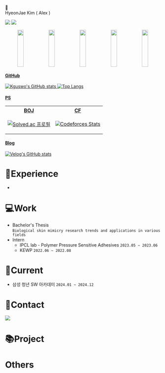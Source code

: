 👋\
HyeonJae Kim ( Alex )

<img src="https://img.shields.io/badge/Java-007396?style=flat&logo=OpenJDK&logoColor=white"/> <img src="https://img.shields.io/badge/Python-3776AB?style=flat&logo=Python&logoColor=white"/>

<div align="center">
<a href="https://github.com/devxb/gitanimals">
  <img src="https://render.gitanimals.org/lines/Kguswo?pet-id=620966883953186604" width="20%" height="120"/><img src="https://render.gitanimals.org/lines/Kguswo?pet-id=643067892459353867" width="20%" height="120"/><img src="https://render.gitanimals.org/lines/Kguswo?pet-id=643067894980118475" width="20%" height="120"/><img src="https://render.gitanimals.org/lines/Kguswo?pet-id=648768907320220947" width="20%" height="120" /><img src="https://render.gitanimals.org/lines/Kguswo?pet-id=643068788031328518" width="20%" height="120"/>
</div>  
  
#### GitHub
![Kguswo's GitHub stats](https://github-readme-stats.vercel.app/api?username=Kguswo&show_icon=true&hide_border=true)  ![Top Langs](https://github-readme-stats.vercel.app/api/top-langs/?username=Kguswo&layout=compact)

#### PS
<table>
<tr>
<th align="center">BOJ</th>
<th align="center">CF</th>
</tr>
<tr>
<td align="center">

[![Solved.ac 프로필](http://mazassumnida.wtf/api/v2/generate_badge?boj=nowalex322&scale=1.3)](https://solved.ac/nowalex322)

</td>
<td align="center">

[![Codeforces Stats](https://codeforces-readme-stats.vercel.app/api/card?username=nowalex322&theme=discord_old_blurple&disable_animations=false&show_icons=true&force_username=true)](https://codeforces.com/profile/nowalex322)

</td>
</tr>
</table>


#### Blog
[![Velog's GitHub stats](https://velog-readme-stats.vercel.app/api/badge?name=kguswo)](https://velog.io/@kguswo)


# 📖Experience
- 
# 💻Work
- Bachelor's Thesis\
  `Biological skin mimicry research trends and applications in various fields`
- Intern
  - IPCL lab - Polymer Pressure Sensitive Adhesives `2023.05 ~ 2023.06` 
  - KEWP	`2022.06 ~ 2022.08`


# 📌Current
  - 삼성 청년 SW 아카데미 `2024.01 ~ 2024.12`

# 🤝Contact
 <a href="mailto:nowalex322@gmail.com@gmail.com"><img src="https://img.shields.io/badge/Gmail-EA4335?style=flat-square&logo=Gmail&logoColor=black"/></a>

# 📚Project

# Others

